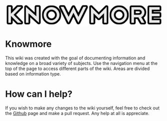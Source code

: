 ![](static/img/logo.png)
# Knowmore

This wiki was created with the goal of documenting information and knowledge on a broad variety of subjects. Use the navigation menu at the top of the page to access different parts of the wiki. Areas are divided based on information type.

How can I help?
=======

If you wish to make any changes to the wiki yourself, feel free to check out the [Github](https://github.com/viri-space/knowmore) page and make a pull request. Any help at all is appreciate.
